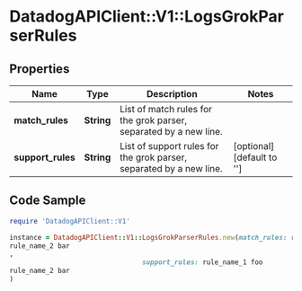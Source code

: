 # DatadogAPIClient::V1::LogsGrokParserRules

## Properties

Name | Type | Description | Notes
------------ | ------------- | ------------- | -------------
**match_rules** | **String** | List of match rules for the grok parser, separated by a new line. | 
**support_rules** | **String** | List of support rules for the grok parser, separated by a new line. | [optional] [default to &#39;&#39;]

## Code Sample

```ruby
require 'DatadogAPIClient::V1'

instance = DatadogAPIClient::V1::LogsGrokParserRules.new(match_rules: rule_name_1 foo
rule_name_2 bar
,
                                 support_rules: rule_name_1 foo
rule_name_2 bar
)
```


